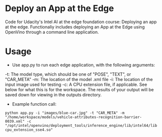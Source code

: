 # Deploy an App at the Edge

Code for Udacity's Intel AI at the edge foundation course: Deploying an app at the edge.
Functionaliy includes deploying an App at the Edge using OpenVino through a command line application.

# Usage

- Use app.py to run each edge application, with the following arguments:

-t: The model type, which should be one of "POSE", "TEXT", or "CAR_META"
-m: The location of the model .xml file
-i: The location of the input image used for testing
-c: A CPU extension file, if applicable. See below for what this is for the workspace. The results of your output will be saved down for viewing in the outputs directory.

- Example function call:

`python app.py -i "images/blue-car.jpg" -t "CAR_META" -m "/home/workspace/models/vehicle-attributes-recognition-barrier-0039.xml" -c "/opt/intel/openvino/deployment_tools/inference_engine/lib/intel64/libcpu_extension_sse4.so"`
